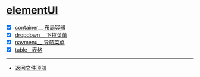 
# [elementUI](../README.md)

- [x] [container__ 布局容器](src/container.html)
- [x] [dropdown__ 下拉菜单](src/dropdown.html)
- [x] [navmenu__ 导航菜单](src/navmenu.html)
- [x] [table__表格](src/table.html)

-----------------

- [返回文件顶部](../README.md)


